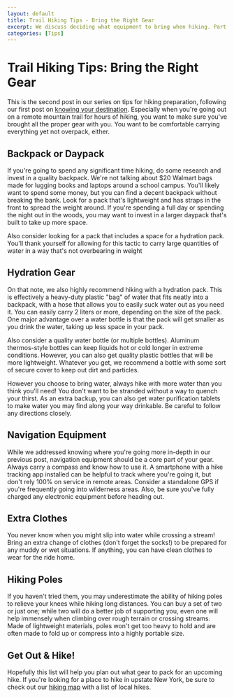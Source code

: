 ```yaml
---
layout: default
title: Trail Hiking Tips - Bring the Right Gear
excerpt: We discuss deciding what equipment to bring when hiking. Part of a series on outdoor trail hiking tips
categories: [Tips]
---
```

 
<h1>Trail Hiking Tips: Bring the Right Gear</h1>

<p>This is the second post in our series on tips for hiking preparation, following our first post on <a href="http://newyorktrailheads.com/2016/07/31/Hiking-Tips-Know-Your-Destination.html">knowing your destination</a>. Especially when you're going out on a remote mountain trail for hours of hiking, you want to make sure you've brought all the proper gear with you. You want to be comfortable carrying everything yet not overpack, either.</p>

<h2>Backpack or Daypack</h2>

<p>If you're going to spend any significant time hiking, do some research and invest in a quality backpack. We're not talking about $20 Walmart bags made for lugging books and laptops around a school campus. You'll likely want to spend some money, but you can find a decent backpack without breaking the bank. Look for a pack that's lightweight and has straps in the front to spread the weight around. If you're spending a full day or spending the night out in the woods, you may want to invest in a larger daypack that's built to take up more space.</p>

<p>Also consider looking for a pack that includes a space for a hydration pack. You'll thank yourself for allowing for this tactic to carry large quantities of water in a way that's not overbearing in weight</p>

<h2>Hydration Gear</h2>

<p>On that note, we also highly recommend hiking with a hydration pack. This is effectively a heavy-duty plastic "bag" of water that fits neatly into a backpack, with a hose that allows you to easily suck water out as you need it. You can easily carry 2 liters or more, depending on the size of the pack. One major advantage over a water bottle is that the pack will get smaller as you drink the water, taking up less space in your pack.</p>

<p>Also consider a quality water bottle (or multiple bottles). Aluminum thermos-style bottles can keep liquids hot or cold longer in extreme conditions. However, you can also get quality plastic bottles that will be more lightweight. Whatever you get, we recommend a bottle with some sort of secure cover to keep out dirt and particles.</p>

<p>However you choose to bring water, always hike with more water than you think you'll need! You don't want to be stranded without a way to quench your thirst. As an extra backup, you can also get water purification tablets to make water you may find along your way drinkable. Be careful to follow any directions closely.</p>

<h2>Navigation Equipment</h2>

<p>While we addressed knowing where you're going more in-depth in our previous post, navigation equipment should be a core part of your gear. Always carry a compass and know how to use it. A smartphone with a hike tracking app installed can be helpful to track where you're going it, but don't rely 100% on service in remote areas. Consider a standalone GPS if you're frequently going into wilderness areas. Also, be sure you've fully charged any electronic equipment before heading out.</p>

<h2>Extra Clothes</h2>

<p>You never know when you might slip into water while crossing a stream! Bring an extra change of clothes (don't forget the socks!) to be prepared for any muddy or wet situations. If anything, you can have clean clothes to wear for the ride home.</p>

<h2>Hiking Poles</h2>

<p>If you haven't tried them, you may underestimate the ability of hiking poles to relieve your knees while hiking long distances. You can buy a set of two or just one; while two will do a better job of supporting you, even one will help immensely when climbing over rough terrain or crossing streams. Made of lightweight materials, poles won't get too heavy to hold and are often made to fold up or compress into a highly portable size.</p>

<h2>Get Out &amp; Hike!</h2>

<p>Hopefully this list will help you plan out what gear to pack for an upcoming hike. If you're looking for a place to hike in upstate New York, be sure to check out our <a href="http://newyorktrailheads.com/hiking-map.html">hiking map</a> with a list of local hikes.</p>